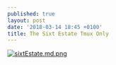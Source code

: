 ```yaml
---
published: true
layout: post
date: '2018-03-14 18:45 +0100'
title: The Sixt Estate Tmux Only
---
```

[![sixtEstate.md.png](https://cdn.scrot.moe/images/2018/03/14/sixtEstate.md.png)](https://cdn.scrot.moe/images/2018/03/14/sixtEstate.png)
